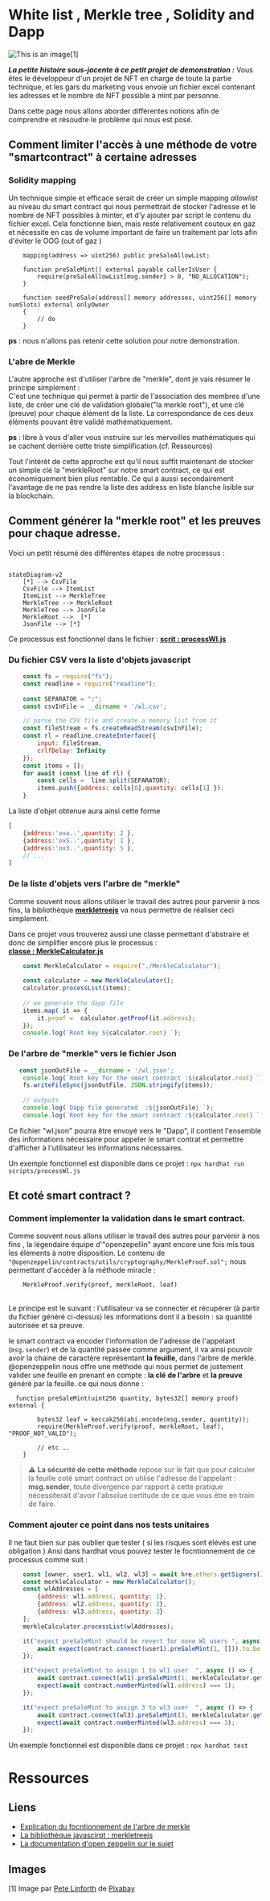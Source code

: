 # White list , Merkle tree , Solidity and Dapp

![This is an image](./mdimages/math.jpg)[1]

**_La petite histoire sous-jacente à ce petit projet de demonstration :_**
Vous êtes le développeur d'un projet de NFT en charge de toute la partie technique, et les gars du marketing vous envoie un fichier
excel contenant les adresses et le nombre de NFT possible à mint par personne.

Dans cette page nous allons aborder différentes notions afin de comprendre et résoudre le problème qui nous est posé.

## Comment limiter l'accès à une méthode de votre "smartcontract" à certaine adresses

### Solidity mapping
Un technique simple et efficace serait de créer un simple mapping _allowlist_ au niveau du smart contract qui nous permettrait de stocker l'adresse et le nombre de NFT possibles à minter, et d'y ajouter par script le contenu du fichier excel.
Cela fonctionne bien, mais reste relativement couteux en gaz et nécessite en cas de volume important de faire un traitement par lots afin d'éviter le OOG (out of gaz )

```solidity
    mapping(address => uint256) public preSaleAllowList;
    
    function preSaleMint() external payable callerIsUser {
        require(preSaleAllowList[msg.sender] > 0, "NO_ALLOCATION");
    }

    function seedPreSale(address[] memory addresses, uint256[] memory numSlots) external onlyOwner
    {
        // do
    }
```

**ps** : nous n'allons pas retenir cette solution pour notre demonstration.

### L'abre de Merkle

L'autre approche est d'utiliser l'arbre de "merkle", dont je vais résumer le principe simplement :
<br/>
C'est une technique qui permet à partir de l'association des membres d'une liste, de créer une clé de validation globale("la merkle root"), et une clé (preuve) pour chaque élément de la liste.
La correspondance de ces deux éléments pouvant être validé mathématiquement.

**ps** : libre à vous d'aller vous instruire sur les merveilles mathématiques qui se cachent derrière cette triste simplification.(cf. Ressources)

Tout l'intérêt de cette approche est qu'il nous suffit maintenant de stocker un simple clé la "merkleRoot" sur notre smart contract, ce qui est économiquement bien plus rentable.
Ce qui a aussi secondairement l'avantage de ne pas rendre la liste des address en liste blanche lisible sur la blockchain.

## Comment générer la "merkle root" et les preuves pour chaque adresse.


Voici un petit résumé des différentes étapes de notre processus :
```mermaid

stateDiagram-v2
    [*] --> CsvFile
    CsvFile --> ItemList
    ItemList --> MerkleTree
    MerkleTree --> MerkleRoot
    MerkleTree --> JsonFile
    MerkleRoot -->  [*]
    JsonFile --> [*]
```

Ce processus est fonctionnel dans le fichier : **[ scrit : processWl.js](./scripts/processWl.js)**

### Du fichier CSV vers la liste d'objets javascript

```javascript
    const fs = require("fs");
    const readline = require("readline");
   
    const SEPARATOR = ";";
    const csvInFile = __dirname + '/wl.csv';

    // parse the CSV file and create a memory list from it
    const fileStream = fs.createReadStream(csvInFile);
    const rl = readline.createInterface({
        input: fileStream,
        crlfDelay: Infinity
    });
    const items = [];
    for await (const line of rl) {
        const cells =  line.split(SEPARATOR);
        items.push({address: cells[0],quantity: cells[1] });
    }
```

La liste d'objet obtenue aura ainsi cette forme
```javascript
[
    {address:'oxa..',quantity: 2 },
    {address:'ox5..',quantity: 1 },
    {address:'ox3..',quantity: 5 },
    // ...
]
```

### De la liste d'objets vers l'arbre de "merkle"

Comme souvent nous allons utiliser le travail des autres pour parvenir à nos fins, la bibliothèque **[merkletreejs](https://github.com/miguelmota/merkletreejs)**
va nous permettre de réaliser ceci simplement.

Dans ce projet vous trouverez aussi une classe permettant d'abstraire et donc de simplifier encore plus le processus :
<br/>**[classe : MerkleCalculator.js](./scripts/MerkleCalculator.js)**


```javascript
    const MerkleCalculator = require("./MerkleCalculator");    
    
    const calculator = new MerkleCalculator();
    calculator.processList(items);
    
    // we generate the dapp file
    items.map( it => {
        it.proof =  calculator.getProof(it.address);
    });
    console.log(`Root key ${calculator.root} `);
```

### De l'arbre de "merkle" vers le fichier Json

```javascript
   const jsonOutFile = __dirname + '/wl.json';
    console.log(`Root key for the smart contract :${calculator.root} `);
    fs.writeFileSync(jsonOutFile, JSON.stringify(items));
    
    // outputs
    console.log(`Dapp file generated  :${jsonOutFile} `);
    console.log(`Root key for the smart contract :${calculator.root} `);
```

Ce fichier "wl.json" pourra être envoyé vers le "Dapp", il contient l'ensemble des informations nécessaire pour appeler le smart contrat
et permettre d'afficher à l'utilisateur les informations nécessaires.

Un exemple fonctionnel est disponible dans ce projet : ```npx hardhat run scripts/processWl.js```

## Et coté smart contract ?

### Comment implementer la validation dans le smart contract.

Comme souvent nous allons utiliser le travail des autres pour parvenir à nos fins , la légendaire équipe d'"openzepellin" ayant encore une fois mis tous les élements à notre disposition.
Le contenu  de  ``` "@openzeppelin/contracts/utils/cryptography/MerkleProof.sol"; ``` nous permettant d'accéder à la méthode miracle :

```solidity
    MerkleProof.verify(proof, merkleRoot, leaf)
```
<br/>Le principe est le suivant :
l'utilisateur va se connecter et récupérer (à partir du fichier généré ci-dessus) les informations dont il a besoin : sa quantité autorisée et sa preuve.

le smart contract va encoder l'information de l'adresse de l'appelant (``` msg.sender ```) et de la quantité passée comme argument, il va ainsi pouvoir avoir la chaine de caractère représentant **la feuille**, dans l'arbre de merkle.
@openzeppelin nous offre une méthode qui nous permet de justement valider une feuille en prenant en compte  : **la clé de l'arbre** et **la preuve** généré par la feuille.
ce qui nous donne :

```solidity
  function preSaleMint(uint256 quantity, bytes32[] memory proof) external {

        bytes32 leaf = keccak256(abi.encode(msg.sender, quantity));
        require(MerkleProof.verify(proof, merkleRoot, leaf), "PROOF_NOT_VALID");
        
        // etc .. 
    }
```

> :warning: **La sécurité de cette méthode**  repose sur le fait que pour calculer la feuille coté smart contract on utilise l'adresse de l'appelant : **msg.sender**, toute divergence par rapport à cette pratique nécessiterait d'avoir l'absolue certitude de ce que vous être en train de faire.


### Comment ajouter ce point dans nos tests unitaires

Il ne faut bien sur pas oublier que tester  ( si les risques sont élévés est une obligation )
Ansi dans hardhat vous pouvez tester le focntionnement de ce processus comme suit :

```javascript
    const [owner, user1, wl1, wl2, wl3] = await hre.ethers.getSigners();
    const merkleCalculator = new MerkleCalculator();
    const wlAddresses = [
        {address: wl1.address, quantity: 1},
        {address: wl2.address, quantity: 2},
        {address: wl3.address, quantity: 3}
    ];
    merkleCalculator.processList(wlAddresses);

    it("expect preSaleMint should be revert for none Wl users ", async () => {
        await expect(contract.connect(user1).preSaleMint(1, [])).to.be.revertedWith('PROOF_NOT_VALID');
    });

    it("expect preSaleMint to assign 1 to wl1 user  ", async () => {
        await contract.connect(wl1).preSaleMint(1, merkleCalculator.getProof(wl1.address))
        expect(await contract.numberMinted(wl1.address) === 1);
    });

    it("expect preSaleMint to assign 3 to wl3 user  ", async () => {
        await contract.connect(wl3).preSaleMint(3, merkleCalculator.getProof(wl3.address))
        expect(await contract.numberMinted(wl3.address) === 3);
    });


```

Un exemple fonctionnel est disponible dans ce projet :  ``` npx hardhat test ```


# Ressources

## Liens

- [Explication du focntionnement de l'arbre de merkle](https://brilliant.org/wiki/merkle-tree/)
- [La bibliothèque javascirpt : merkletreejs](https://www.npmjs.com/package/merkletreejs)
- [La documentation d'open zeppelin sur le sujet](https://docs.openzeppelin.com/contracts/3.x/api/cryptography)

## Images

[1] Image par <a href="https://pixabay.com/fr/users/thedigitalartist-202249/?utm_source=link-attribution&amp;utm_medium=referral&amp;utm_campaign=image&amp;utm_content=1777917">Pete Linforth</a> de <a href="https://pixabay.com/fr/?utm_source=link-attribution&amp;utm_medium=referral&amp;utm_campaign=image&amp;utm_content=1777917">Pixabay</a>